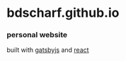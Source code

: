 # bdscharf.github.io
### personal website

built with [gatsbyjs](https://www.gatsbyjs.org/) and [react](https://reactjs.org/)